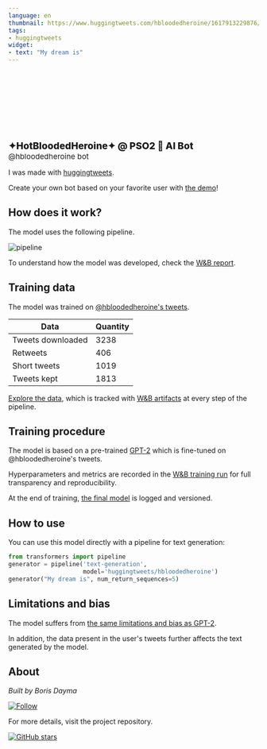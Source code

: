 ```yaml
---
language: en
thumbnail: https://www.huggingtweets.com/hbloodedheroine/1617913229876/predictions.png
tags:
- huggingtweets
widget:
- text: "My dream is"
---
```


<div>
<div style="width: 132px; height:132px; border-radius: 50%; background-size: cover; background-image: url('https://pbs.twimg.com/profile_images/1303502800333266945/T5d2aMh8_400x400.jpg')">
</div>
<div style="margin-top: 8px; font-size: 19px; font-weight: 800">✦HotBloodedHeroine✦ @ PSO2 🤖 AI Bot </div>
<div style="font-size: 15px">@hbloodedheroine bot</div>
</div>

I was made with [huggingtweets](https://github.com/borisdayma/huggingtweets).

Create your own bot based on your favorite user with [the demo](https://colab.research.google.com/github/borisdayma/huggingtweets/blob/master/huggingtweets-demo.ipynb)!

## How does it work?

The model uses the following pipeline.

![pipeline](https://github.com/borisdayma/huggingtweets/blob/master/img/pipeline.png?raw=true)

To understand how the model was developed, check the [W&B report](https://wandb.ai/wandb/huggingtweets/reports/HuggingTweets-Train-a-Model-to-Generate-Tweets--VmlldzoxMTY5MjI).

## Training data

The model was trained on [@hbloodedheroine's tweets](https://twitter.com/hbloodedheroine).

| Data | Quantity |
| --- | --- |
| Tweets downloaded | 3238 |
| Retweets | 406 |
| Short tweets | 1019 |
| Tweets kept | 1813 |

[Explore the data](https://wandb.ai/wandb/huggingtweets/runs/4tvl495z/artifacts), which is tracked with [W&B artifacts](https://docs.wandb.com/artifacts) at every step of the pipeline.

## Training procedure

The model is based on a pre-trained [GPT-2](https://huggingface.co/gpt2) which is fine-tuned on @hbloodedheroine's tweets.

Hyperparameters and metrics are recorded in the [W&B training run](https://wandb.ai/wandb/huggingtweets/runs/gx30ahu9) for full transparency and reproducibility.

At the end of training, [the final model](https://wandb.ai/wandb/huggingtweets/runs/gx30ahu9/artifacts) is logged and versioned.

## How to use

You can use this model directly with a pipeline for text generation:

```python
from transformers import pipeline
generator = pipeline('text-generation',
                     model='huggingtweets/hbloodedheroine')
generator("My dream is", num_return_sequences=5)
```

## Limitations and bias

The model suffers from [the same limitations and bias as GPT-2](https://huggingface.co/gpt2#limitations-and-bias).

In addition, the data present in the user's tweets further affects the text generated by the model.

## About

*Built by Boris Dayma*

[![Follow](https://img.shields.io/twitter/follow/borisdayma?style=social)](https://twitter.com/intent/follow?screen_name=borisdayma)

For more details, visit the project repository.

[![GitHub stars](https://img.shields.io/github/stars/borisdayma/huggingtweets?style=social)](https://github.com/borisdayma/huggingtweets)
